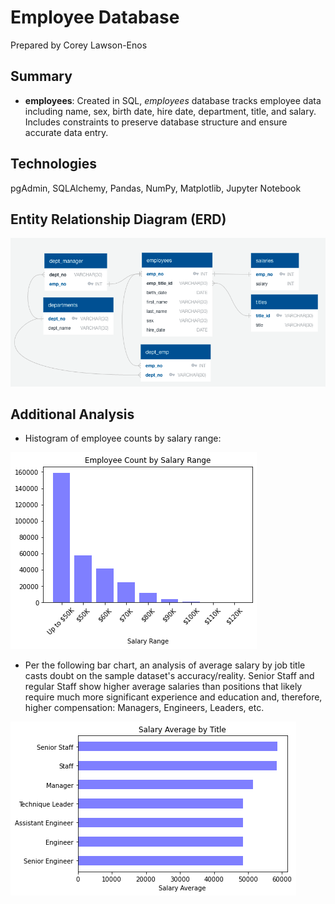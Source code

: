 # Employee Database

Prepared by Corey Lawson-Enos

## Summary
* **employees**: Created in SQL, *employees* database tracks employee data including name, sex, birth date, hire date, department, title, and salary. Includes constraints to preserve database structure and ensure accurate data entry.

## Technologies
pgAdmin, SQLAlchemy, Pandas, NumPy, Matplotlib, Jupyter Notebook

## Entity Relationship Diagram (ERD)

![alt text](EmployeeSQL/images/ERD.png)

## Additional Analysis
* Histogram of employee counts by salary range:

![alt text](EmployeeSQL/images/salary_ct_histogram.png)

* Per the following bar chart, an analysis of average salary by job title casts doubt on the sample dataset's accuracy/reality. Senior Staff and regular Staff show higher average salaries than positions that likely require much more significant experience and education and, therefore, higher compensation: Managers, Engineers, Leaders, etc.

![alt text](EmployeeSQL/images/salary_avg_by_title.png)

